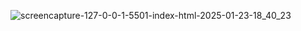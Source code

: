 ![screencapture-127-0-0-1-5501-index-html-2025-01-23-18_40_23](https://github.com/user-attachments/assets/d2829c4c-40cc-409d-ab06-12cd00313af5)


